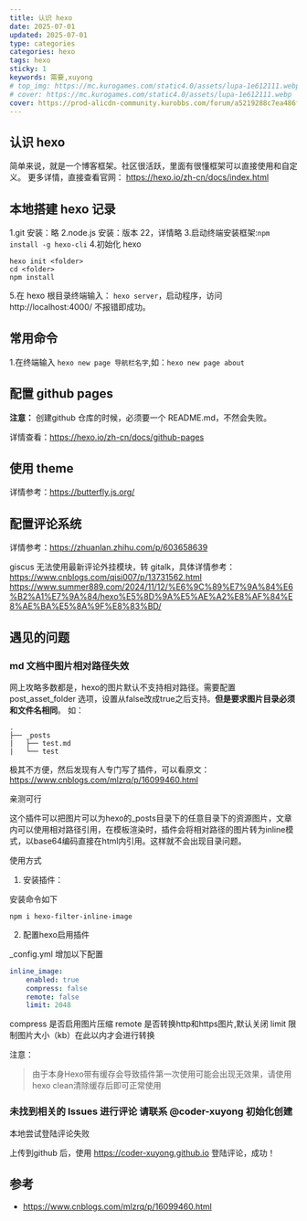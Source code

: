 ```yaml
---
title: 认识 hexo
date: 2025-07-01
updated: 2025-07-01
type: categories
categories: hexo
tags: hexo
sticky: 1
keywords: 需要,xuyong
# top_img: https://mc.kurogames.com/static4.0/assets/lupa-1e612111.webp
# cover: https://mc.kurogames.com/static4.0/assets/lupa-1e612111.webp
cover: https://prod-alicdn-community.kurobbs.com/forum/a5219288c7ea486f89f08f40c300d53820250508.jpg?x-oss-process=image%2Fformat%2Cwebp
---
```

## 认识 hexo
简单来说，就是一个博客框架。社区很活跃，里面有很懂框架可以直接使用和自定义。
更多详情，直接查看官网： https://hexo.io/zh-cn/docs/index.html

## 本地搭建 hexo 记录
1.git 安装：略
2.node.js 安装：版本 22，详情略
3.启动终端安装框架:`npm install -g hexo-cli`
4.初始化 hexo 
```shell
hexo init <folder>
cd <folder>
npm install
```
5.在 hexo 根目录终端输入： `hexo server`，启动程序，访问 http://localhost:4000/ 不报错即成功。

## 常用命令
1.在终端输入 `hexo new page 导航栏名字`,如：`hexo new page about`

## 配置 github pages

**注意：** 创建github 仓库的时候，必须要一个 README.md，不然会失败。

详情查看：https://hexo.io/zh-cn/docs/github-pages

## 使用 theme

详情参考：https://butterfly.js.org/

## 配置评论系统

详情参考：https://zhuanlan.zhihu.com/p/603658639

giscus 无法使用最新评论外挂模块，转 gitalk，具体详情参考：https://www.cnblogs.com/qisi007/p/13731562.html
https://www.summer889.com/2024/11/12/%E6%9C%89%E7%9A%84%E6%B2%A1%E7%9A%84/hexo%E5%8D%9A%E5%AE%A2%E8%AF%84%E8%AE%BA%E5%8A%9F%E8%83%BD/

## 遇见的问题

### md 文档中图片相对路径失效

网上攻略多数都是，hexo的图片默认不支持相对路径。需要配置 post_asset_folder 选项，设置从false改成true之后支持。**但是要求图片目录必须和文件名相同**。
如：
```shell
.
├── _posts
|   ├── test.md
|   └── test
```
极其不方便，然后发现有人专门写了插件，可以看原文：https://www.cnblogs.com/mlzrq/p/16099460.html

亲测可行

这个插件可以把图片可以为hexo的_posts目录下的任意目录下的资源图片，文章内可以使用相对路径引用，在模板渲染时，插件会将相对路径的图片转为inline模式，以base64编码直接在html内引用。这样就不会出现目录问题。

使用方式
1. 安装插件：

安装命令如下
```shell
npm i hexo-filter-inline-image
```
2. 配置hexo启用插件

_config.yml 增加以下配置
```yml
inline_image:  
    enabled: true
    compress: false
    remote: false
    limit: 2048
```
compress 是否启用图片压缩
remote 是否转换http和https图片,默认关闭
limit 限制图片大小（kb）在此以内才会进行转换

注意：
> 由于本身Hexo带有缓存会导致插件第一次使用可能会出现无效果，请使用hexo clean清除缓存后即可正常使用

### 未找到相关的 Issues 进行评论 请联系 @coder-xuyong 初始化创建

本地尝试登陆评论失败

上传到github 后，使用 https://coder-xuyong.github.io 登陆评论，成功！


## 参考
- https://www.cnblogs.com/mlzrq/p/16099460.html